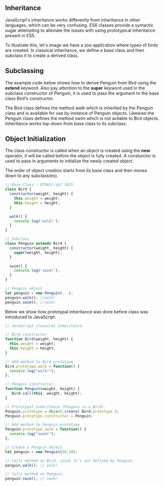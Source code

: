 ## Inheritance

JavaScript's inheritance works differently from inheritance in other languages, which can be very confusing. ES6 classes provide a syntactic sugar attempting to alleviate the issues with using prototypical inheritance present in ES5.

To illustrate this, let's image we have a zoo application where types of birds are created. In classical inheritance, we define a base class and then subclass it to create a derived class.

## Subclassing

The example code below shows how to derive Penguin from Bird using the **extend** keyword. Also pay attention to the **super** keyword used in the subclass constructor of Penguin, it is used to pass the argument to the base class Bird's constructor.

The Bird class defines the method _walk_ which is inherited by the Penguin class and is available for use by instance of Penguin objects. Likewise the Penguin class defines the method _swim_ which is not avilable to Bird objects. Inheritance works top-down from base class to its subclass.

## Object Initialization

The class constructor is called when an object is created using the **new** operator, it will be called before the object is fully created. A consturctor is used to pass in arguments to initialize the newly created object.

The order of object creation starts from its base class and then moves down to any subclass(es).

```js
// Base Class : ECMAScript 2015
class Bird {
  constructor(weight, height) {
    this.weight = weight;
    this.height = height;
  }

  walk() {
    console.log('walk!');
  }
}

// Subclass
class Penguin extends Bird {
  constructor(weight, height) {
    super(weight, height);
  }

  swim() {
    console.log('swim!');
  }
}

// Penguin object
let penguin = new Penguin(...);
penguin.walk(); //walk!
penguin.swim(); //swim!
```

Below we show how prototypal inheritance was done before class was introduced to JavaScript.

```js
// JavaScript classical inheritance.

// Bird constructor
function Bird(weight, height) {
  this.weight = weight;
  this.height = height;
}

// Add method to Bird prototype.
Bird.prototype.walk = function() {
  console.log("walk!");
};

// Penguin constructor.
function Penguin(weight, height) {
   Bird.call(this, weight, height);
}

// Prototypal inheritance (Penguin is-a Bird).
Penguin.prototype = Object.create( Bird.prototype );
Penguin.prototype.constructor = Penguin;

// Add method to Penguin prototype.
Penguin.prototype.swim = function() {
  console.log("swim!");
};

// Create a Penguin object.
let penguin = new Penguin(50,10);

// Calls method on Bird, since it's not defined by Penguin.
penguin.walk(); // walk!

// Calls method on Penguin.
penguin.swim(); // swim!
```

